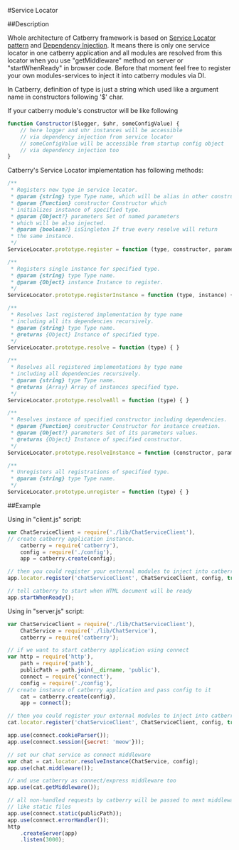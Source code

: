 #Service Locator

##Description

Whole architecture of Catberry framework is based on [Service Locator pattern](http://en.wikipedia.org/wiki/Service_locator_pattern) and [Dependency Injection](http://en.wikipedia.org/wiki/Dependency_injection).
It means there is only one service locator in one catberry application and all modules are resolved from this locator when you use "getMiddleware" method on server or "startWhenReady" in browser code.
Before that moment feel free to register your own modules-services to inject it into catberry modules via DI.

In Catberry, definition of type is just a string which used like a argument name in constructors following '$' char.

If your catberry module's constructor will be like following

```javascript
function Constructor($logger, $uhr, someConfigValue) {
	// here logger and uhr instances will be accessible
	// via dependency injection from service locator
	// someConfigValue will be accessible from startup config object
	// via dependency injection too
}
```

Catberry's Service Locator implementation has following methods:

```javascript
/**
 * Registers new type in service locator.
 * @param {string} type Type name, which will be alias in other constructors.
 * @param {Function} constructor Constructor which
 * initializes instance of specified type.
 * @param {Object?} parameters Set of named parameters
 * which will be also injected.
 * @param {boolean?} isSingleton If true every resolve will return
 * the same instance.
 */
ServiceLocator.prototype.register = function (type, constructor, parameters, isSingleton){ }

/**
 * Registers single instance for specified type.
 * @param {string} type Type name.
 * @param {Object} instance Instance to register.
 */
ServiceLocator.prototype.registerInstance = function (type, instance) { }

/**
 * Resolves last registered implementation by type name
 * including all its dependencies recursively.
 * @param {string} type Type name.
 * @returns {Object} Instance of specified type.
 */
ServiceLocator.prototype.resolve = function (type) { }

/**
 * Resolves all registered implementations by type name
 * including all dependencies recursively.
 * @param {string} type Type name.
 * @returns {Array} Array of instances specified type.
 */
ServiceLocator.prototype.resolveAll = function (type) { }

/**
 * Resolves instance of specified constructor including dependencies.
 * @param {Function} constructor Constructor for instance creation.
 * @param {Object?} parameters Set of its parameters values.
 * @returns {Object} Instance of specified constructor.
 */
ServiceLocator.prototype.resolveInstance = function (constructor, parameters) { }

/**
 * Unregisters all registrations of specified type.
 * @param {string} type Type name.
 */
ServiceLocator.prototype.unregister = function (type) { }
```

##Example

Using in "client.js" script:

```javascript
var ChatServiceClient = require('./lib/ChatServiceClient'),
// create catberry application instance.
	catberry = require('catberry'),
	config = require('./config'),
	app = catberry.create(config);

// then you could register your external modules to inject into catberry modules.
app.locator.register('chatServiceClient', ChatServiceClient, config, true);

// tell catberry to start when HTML document will be ready
app.startWhenReady();
```

Using in "server.js" script:

```javascript
var ChatServiceClient = require('./lib/ChatServiceClient'),
	ChatService = require('./lib/ChatService'),
	catberry = require('catberry');

// if we want to start catberry application using connect
var http = require('http'),
	path = require('path'),
	publicPath = path.join(__dirname, 'public'),
	connect = require('connect'),
	config = require('./config'),
// create instance of catberry application and pass config to it
	cat = catberry.create(config),
	app = connect();

// then you could register your external modules to inject into catberry modules.
cat.locator.register('chatServiceClient', ChatServiceClient, config, true);

app.use(connect.cookieParser());
app.use(connect.session({secret: 'meow'}));

// set our chat service as connect middleware
var chat = cat.locator.resolveInstance(ChatService, config);
app.use(chat.middleware());

// and use catberry as connect/express middleware too
app.use(cat.getMiddleware());

// all non-handled requests by catberry will be passed to next middleware
// like static files
app.use(connect.static(publicPath));
app.use(connect.errorHandler());
http
	.createServer(app)
	.listen(3000);
```
